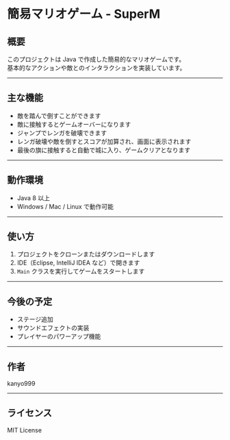 # 簡易マリオゲーム - SuperM

## 概要
このプロジェクトは Java で作成した簡易的なマリオゲームです。  
基本的なアクションや敵とのインタラクションを実装しています。

---

## 主な機能

- 敵を踏んで倒すことができます  
- 敵に接触するとゲームオーバーになります  
- ジャンプでレンガを破壊できます  
- レンガ破壊や敵を倒すとスコアが加算され、画面に表示されます  
- 最後の旗に接触すると自動で城に入り、ゲームクリアとなります  

---

## 動作環境

- Java 8 以上  
- Windows / Mac / Linux で動作可能  

---

## 使い方

1. プロジェクトをクローンまたはダウンロードします  
2. IDE（Eclipse, IntelliJ IDEA など）で開きます  
3. `Main` クラスを実行してゲームをスタートします  

---

## 今後の予定

- ステージ追加  
- サウンドエフェクトの実装  
- プレイヤーのパワーアップ機能  

---

## 作者

kanyo999

---

## ライセンス

MIT License
